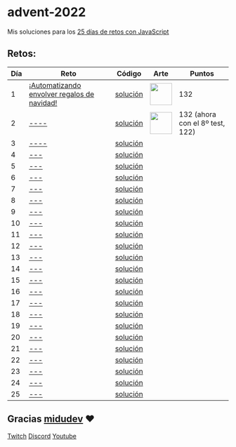 # advent-2022

Mis soluciones para los [25 días de retos con JavaScript](https://adventjs.dev/)

## Retos:

| Día | Reto                                                                               | Código                       | Arte       | Puntos    |
| --- | ---------------------------------------------------------------------------------- | ---------------------------- | ---------- | ----------|
| 1   | [¡Automatizando envolver regalos de navidad!](https://adventjs.dev/es/challenges/2022/1)                  | [solución](./day_1/day_1.js) | <img src="https://user-images.githubusercontent.com/37515166/204556732-51f4f61b-1372-4ee5-b0c3-4e629f94a770.png" width="50" height="50" /> | 132       |
| 2   | [----](https://adventjs.dev/challenges/02)         | [solución](./day_2/day_2.js) | <img src="https://user-images.githubusercontent.com/37515166/204558432-bc26b385-7d28-4bf7-8db6-82a9025b43fd.png" width="50" height="50" /> |132 (ahora con el 8º test, 122)           |
| 3   | [----](https://adventjs.dev/challenges/03)        | [solución](./day_3/day_3.js) |           |
| 4   | [---](https://adventjs.dev/challenges/04)        | [solución](./day_4/day_4.js) |           |
| 5   | [---](https://adventjs.dev/challenges/05)           | [solución](./day_5/day_5.js) |
| 6   | [---](https://adventjs.dev/challenges/06)               | [solución](./day_6/day_6.js) |
| 7   | [---](https://adventjs.dev/challenges/07)                    | [solución](./day_7/day_7.js) |
| 8   | [---](https://adventjs.dev/challenges/08)               | [solución](./day_8/day_8.js) |
| 9   | [---](https://adventjs.dev/challenges/09)              | [solución](./day_9/day_9.js) |
| 10  | [---](https://adventjs.dev/challenges/10)                         | [solución](./day_10/day_10.js) |
| 11  | [---](https://adventjs.dev/challenges/11) | [solución](./day_11/day_11.js) |
| 12  | [---](https://adventjs.dev/challenges/12)      | [solución](./day_12/day_12.js) |
| 13  | [---](https://adventjs.dev/challenges/13)              | [solución](./day_13/day_13.js) |
| 14  | [---](https://adventjs.dev/challenges/14)                    | [solución](./day_14/day_14.js) |
| 15  | [---](https://adventjs.dev/challenges/15)                            | [solución](./day_15/day_15.js) |
| 16  | [---](https://adventjs.dev/challenges/16)                   | [solución](./day_16/day_16.js) |
| 17  | [---](https://adventjs.dev/challenges/17)   | [solución](./day_17/day_17.js) |
| 18  | [---](https://adventjs.dev/challenges/18)          | [solución](./day_18/day_18.js) |
| 19  | [---](https://adventjs.dev/challenges/19)          | [solución](./day_19/day_19.js) |
| 20  | [---](https://adventjs.dev/challenges/20)               | [solución](./day_20/day_20.js) |
| 21  | [---](https://adventjs.dev/challenges/21)                      | [solución](./day_21/day_21.js) |
| 22  | [---](https://adventjs.dev/challenges/22)          | [solución](./day_22/day_22.js) |
| 23  | [---](https://adventjs.dev/challenges/23)                    | [solución](./day_23/day_23.js) |
| 24  | [---](https://adventjs.dev/challenges/24)                | [solución](./day_24/day_24.js) |
| 25  | [---](https://adventjs.dev/challenges/25)     | [solución](./day_25/day_25.js) |


## Gracias [midudev](https://twitter.com/midudev) :heart:

[Twitch](https://twitch.tv/midudev) [Discord](https://discord.gg/midudev) [Youtube](https://youtube.com/midudev)
